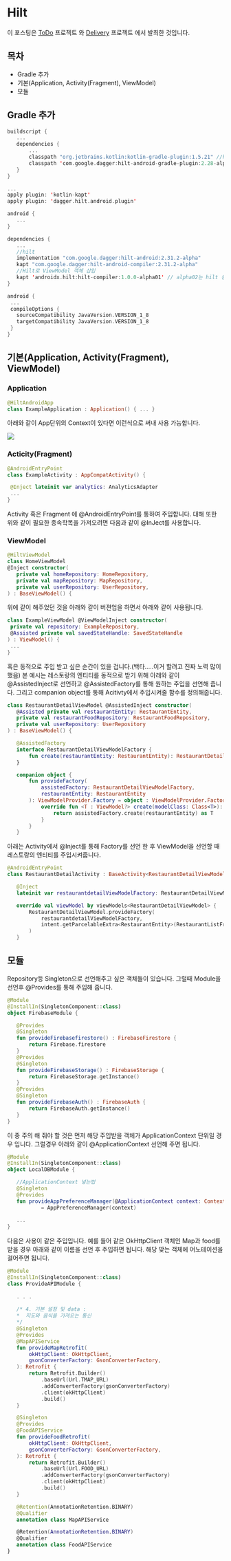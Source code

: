 # Hilt

이 포스팅은 [ToDo]() 프로젝트 와 [Delivery]() 프로젝트 에서 발최한 것입니다.

## 목차
- Gradle 추가
- 기본(Application, Activity(Fragment), ViewModel)
- 모듈

## Gradle 추가

 ```Kotlin
buildscript {
    ...
    dependencies {
        ...
        classpath "org.jetbrains.kotlin:kotlin-gradle-plugin:1.5.21" //hilt에서 1.5.20의 kapt버그이므로 올려주자
        classpath 'com.google.dagger:hilt-android-gradle-plugin:2.28-alpha'
    }
}
```
 ```Kotlin
...
apply plugin: 'kotlin-kapt'
apply plugin: 'dagger.hilt.android.plugin'

android {
    ...
}

dependencies {
    ...
    //hilt
    implementation "com.google.dagger:hilt-android:2.31.2-alpha"
    kapt "com.google.dagger:hilt-android-compiler:2.31.2-alpha"
    //Hilt로 ViewModel 객체 삽입
    kapt 'androidx.hilt:hilt-compiler:1.0.0-alpha01' // alpha02는 hilt 충돌 발생
}
```

 ```Kotlin
android {
  ...
  compileOptions {
    sourceCompatibility JavaVersion.VERSION_1_8
    targetCompatibility JavaVersion.VERSION_1_8
  }
}
```

## 기본(Application, Activity(Fragment), ViewModel)

### Application

 ```Kotlin
@HiltAndroidApp
class ExampleApplication : Application() { ... }
```

아래와 같이 App단위의 Context이 있다면 이런식으로 써내 사용 가능합니다.
 
<img src = "https://user-images.githubusercontent.com/48902047/152526469-ffda5bb5-4e8d-482b-a7ac-b917a87d0ce7.png">

### Acticity(Fragment)

 ```Kotlin
@AndroidEntryPoint
class ExampleActivity : AppCompatActivity() {

  @Inject lateinit var analytics: AnalyticsAdapter
  ...
}
```

Activity 혹은 Fragment 에 @AndroidEntryPoint를 통하여 주입합니다. 대해  또한 위와 같이 필요한 종속학목을 가져오려면 다음과 같이 @InJect를 사용합니다.

### ViewModel

 ```Kotlin
@HiltViewModel
class HomeViewModel
@Inject constructor(
    private val homeRepository: HomeRepository,
    private val mapRepository: MapRepository,
    private val userRepository: UserRepository,
) : BaseViewModel() {
```
위에 같이 해주었던 것을 아래와 같이 버젼업을 하면서 아래와 같이 사용됩니다.
 ```Kotlin
class ExampleViewModel @ViewModelInject constructor(
  private val repository: ExampleRepository,
  @Assisted private val savedStateHandle: SavedStateHandle
) : ViewModel() {
  ...
}
```

혹은 동적으로 주입 받고 싶은 순간이 있을 겁니다.(백타.....이거 할려고 진짜 노력 많이 했음)
본 예시는 레스토랑의 엔티티를 동적으로 받기 위해 아래와 같이 @AssistedInject로 선언하고 @AssistedFactory를 통해 원하는 주입을 선언해 줍니다. 그리고 companion object를 통해 Acitivty에서 주입시켜줄 함수를 정의해줍니다.

 ```Kotlin
class RestaurantDetailViewModel @AssistedInject constructor(
    @Assisted private val restaurantEntity: RestaurantEntity,
    private val restaurantFoodRepository: RestaurantFoodRepository,
    private val userRepository: UserRepository
) : BaseViewModel() {

    @AssistedFactory
    interface RestaurantDetailViewModelFactory {
        fun create(restaurantEntity: RestaurantEntity): RestaurantDetailViewModel
    }

    companion object {
        fun provideFactory(
            assistedFactory: RestaurantDetailViewModelFactory,
            restaurantEntity: RestaurantEntity
        ): ViewModelProvider.Factory = object : ViewModelProvider.Factory {
            override fun <T : ViewModel?> create(modelClass: Class<T>): T {
                return assistedFactory.create(restaurantEntity) as T
            }
        }
    }
```

아래는 Activity에서 @Inject를 통해 Factory를 선언 한 후 ViewModel을 선언할 때 레스토랑의 엔티티를 주입시켜줍니다.


 ```Kotlin
@AndroidEntryPoint
class RestaurantDetailActivity : BaseActivity<RestaurantDetailViewModel, ActivityRestaurantDetailBinding>() {

    @Inject
    lateinit var restaurantdetailViewModelFactory: RestaurantDetailViewModel.RestaurantDetailViewModelFactory

    override val viewModel by viewModels<RestaurantDetailViewModel> {
        RestaurantDetailViewModel.provideFactory(
            restaurantdetailViewModelFactory,
            intent.getParcelableExtra<RestaurantEntity>(RestaurantListFragment.RESTAURANT_KEY) as RestaurantEntity
        )
    }
```

## 모듈
Repository등 Singleton으로 선언해주고 싶은 객체들이 있습니다. 그럴때 Module을 선언후 @Provides를 통해 주입해 줍니다.
 ```Kotlin
@Module
@InstallIn(SingletonComponent::class)
object FirebaseModule {

    @Provides
    @Singleton
    fun provideFirebasefirestore() : FirebaseFirestore {
        return Firebase.firestore
    }
    @Provides
    @Singleton
    fun provideFirebaseStorage() : FirebaseStorage {
        return FirebaseStorage.getInstance()
    }
    @Provides
    @Singleton
    fun provideFirebaseAuth() : FirebaseAuth {
        return FirebaseAuth.getInstance()
    }
}
```
이 중 주의 해 줘야 할 것은 먼저 해당 주입받을 객체가 ApplicationContext 단위일 경우 입니다. 그럴경우 아래와 같이 @ApplicationContext 선언해 주면 됩니다.

 ```Kotlin
@Module
@InstallIn(SingletonComponent::class)
object LocalDBModule {

    //ApplicationContext 넣는법
    @Singleton
    @Provides
    fun provideAppPreferenceManager(@ApplicationContext context: Context) : AppPreferenceManager
            = AppPreferenceManager(context)
    
    ...
}
```
다음은 사용이 같은 주입입니다. 예를 들어 같은 OkHttpClient 객체인 Map과 food를 받을 경우 아래와 같이 이름을 선언 후 주입하면 됩니다. 해당 맞는 객체에 어노테이션을 걸어주면 됩니다.

 ```Kotlin
@Module
@InstallIn(SingletonComponent::class)
class ProvideAPIModule {
  
    . . .
    
    /* 4. 기본 설정 및 data :
    *  지도와 음식을 가져오는 통신
    */
    @Singleton
    @Provides
    @MapAPIService
    fun provideMapRetrofit(
        okHttpClient: OkHttpClient,
        gsonConverterFactory: GsonConverterFactory,
    ): Retrofit {
        return Retrofit.Builder()
            .baseUrl(Url.TMAP_URL)
            .addConverterFactory(gsonConverterFactory)
            .client(okHttpClient)
            .build()
    }

    @Singleton
    @Provides
    @FoodAPIService
    fun provideFoodRetrofit(
        okHttpClient: OkHttpClient,
        gsonConverterFactory: GsonConverterFactory,
    ): Retrofit {
        return Retrofit.Builder()
            .baseUrl(Url.FOOD_URL)
            .addConverterFactory(gsonConverterFactory)
            .client(okHttpClient)
            .build()
    }

    @Retention(AnnotationRetention.BINARY)
    @Qualifier
    annotation class MapAPIService

    @Retention(AnnotationRetention.BINARY)
    @Qualifier
    annotation class FoodAPIService
}
```



